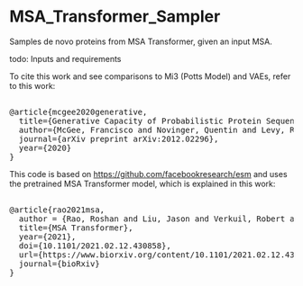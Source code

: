 # MSA_Transformer_Sampler
Samples de novo proteins from MSA Transformer, given an input MSA.

todo:
Inputs and requirements



To cite this work and see comparisons to Mi3 (Potts Model) and VAEs, refer to this work:
<pre> 
@article{mcgee2020generative,
  title={Generative Capacity of Probabilistic Protein Sequence Models},
  author={McGee, Francisco and Novinger, Quentin and Levy, Ronald M and Carnevale, Vincenzo and Haldane, Allan},
  journal={arXiv preprint arXiv:2012.02296},
  year={2020}
}
</pre>

This code is based on https://github.com/facebookresearch/esm and uses the pretrained MSA Transformer model, which is explained in this work:
<pre> 
@article{rao2021msa,
  author = {Rao, Roshan and Liu, Jason and Verkuil, Robert and Meier, Joshua and Canny, John F. and Abbeel, Pieter and Sercu, Tom and Rives, Alexander},
  title={MSA Transformer},
  year={2021},
  doi={10.1101/2021.02.12.430858},
  url={https://www.biorxiv.org/content/10.1101/2021.02.12.430858v1},
  journal={bioRxiv}
}
</pre>
